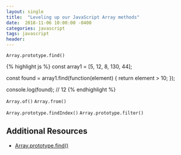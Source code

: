 ```yaml
---
layout: single
title:  "Leveling up our JavaScript Array methods"
date:  2018-11-06 10:00:00 -0400
categories: javascript
tags: javascript
header:
---
```


`Array.prototype.find()`

{% highlight js %}
const array1 = [5, 12, 8, 130, 44];

const found = array1.find(function(element) {
  return element > 10;
});

console.log(found); // 12
{% endhighlight %}


`Array.of()`
`Array.from()`

`Array.prototype.findIndex()`
`Array.prototype.filter()`

## Additional Resources
- [Array.prototype.find()](https://developer.mozilla.org/en-US/docs/Web/JavaScript/Reference/Global_Objects/Array/find)
